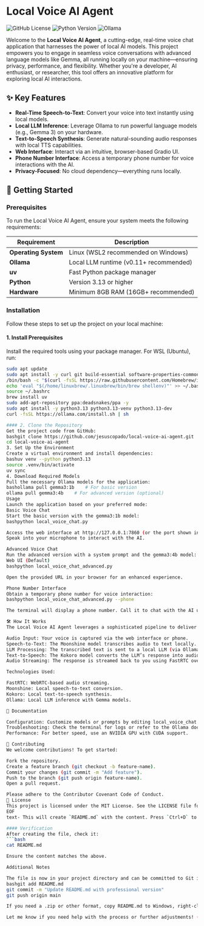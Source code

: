 # Local Voice AI Agent

![GitHub License](https://img.shields.io/github/license/jesuscopado/local-voice-ai-agent) ![Python Version](https://img.shields.io/badge/Python-3.13+-blue) ![Ollama](https://img.shields.io/badge/Ollama-Supported-green)

Welcome to the **Local Voice AI Agent**, a cutting-edge, real-time voice chat application that harnesses the power of local AI models. This project empowers you to engage in seamless voice conversations with advanced language models like Gemma, all running locally on your machine—ensuring privacy, performance, and flexibility. Whether you're a developer, AI enthusiast, or researcher, this tool offers an innovative platform for exploring local AI interactions.

## ✨ Key Features

- **Real-Time Speech-to-Text**: Convert your voice into text instantly using local models.
- **Local LLM Inference**: Leverage Ollama to run powerful language models (e.g., Gemma 3) on your hardware.
- **Text-to-Speech Synthesis**: Generate natural-sounding audio responses with local TTS capabilities.
- **Web Interface**: Interact via an intuitive, browser-based Gradio UI.
- **Phone Number Interface**: Access a temporary phone number for voice interactions with the AI.
- **Privacy-Focused**: No cloud dependency—everything runs locally.

## 🚀 Getting Started

### Prerequisites

To run the Local Voice AI Agent, ensure your system meets the following requirements:

| **Requirement**       | **Description**                          |
|-----------------------|------------------------------------------|
| **Operating System**  | Linux (WSL2 recommended on Windows)      |
| **Ollama**            | Local LLM runtime (v0.11+ recommended)   |
| **uv**                | Fast Python package manager              |
| **Python**            | Version 3.13 or higher                   |
| **Hardware**          | Minimum 8GB RAM (16GB+ recommended)      |

### Installation

Follow these steps to set up the project on your local machine:

#### 1. Install Prerequisites
Install the required tools using your package manager. For WSL (Ubuntu), run:

```bash
sudo apt update
sudo apt install -y curl git build-essential software-properties-common libsndfile1 ffmpeg
/bin/bash -c "$(curl -fsSL https://raw.githubusercontent.com/Homebrew/install/HEAD/install.sh)"
echo 'eval "$(/home/linuxbrew/.linuxbrew/bin/brew shellenv)"' >> ~/.bashrc
source ~/.bashrc
brew install uv
sudo add-apt-repository ppa:deadsnakes/ppa -y
sudo apt install -y python3.13 python3.13-venv python3.13-dev
curl -fsSL https://ollama.com/install.sh | sh

#### 2. Clone the Repository
Get the project code from GitHub:
bashgit clone https://github.com/jesuscopado/local-voice-ai-agent.git
cd local-voice-ai-agent
3. Set Up the Environment
Create a virtual environment and install dependencies:
bashuv venv --python python3.13
source .venv/bin/activate
uv sync
4. Download Required Models
Pull the necessary Ollama models for the application:
bashollama pull gemma3:1b    # For basic version
ollama pull gemma3:4b    # For advanced version (optional)
Usage
Launch the application based on your preferred mode:
Basic Voice Chat
Start the basic version with the gemma3:1b model:
bashpython local_voice_chat.py

Access the web interface at http://127.0.0.1:7860 (or the port shown in the terminal).
Speak into your microphone to interact with the AI.

Advanced Voice Chat
Run the advanced version with a system prompt and the gemma3:4b model:
Web UI (Default)
bashpython local_voice_chat_advanced.py

Open the provided URL in your browser for an enhanced experience.

Phone Number Interface
Obtain a temporary phone number for voice interaction:
bashpython local_voice_chat_advanced.py --phone

The terminal will display a phone number. Call it to chat with the AI using your voice.

🛠 How It Works
The Local Voice AI Agent leverages a sophisticated pipeline to deliver real-time voice interactions:

Audio Input: Your voice is captured via the web interface or phone.
Speech-to-Text: The Moonshine model transcribes audio to text locally.
LLM Processing: The transcribed text is sent to a local LLM (via Ollama) for response generation.
Text-to-Speech: The Kokoro model converts the LLM’s response into audio.
Audio Streaming: The response is streamed back to you using FastRTC over WebRTC.

Technologies Used:

FastRTC: WebRTC-based audio streaming.
Moonshine: Local speech-to-text conversion.
Kokoro: Local text-to-speech synthesis.
Ollama: Local LLM inference with Gemma models.

📖 Documentation

Configuration: Customize models or prompts by editing local_voice_chat.py or local_voice_chat_advanced.py.
Troubleshooting: Check the terminal for logs or refer to the Ollama documentation for model issues.
Performance: For better speed, use an NVIDIA GPU with CUDA support.

🤝 Contributing
We welcome contributions! To get started:

Fork the repository.
Create a feature branch (git checkout -b feature-name).
Commit your changes (git commit -m "Add feature").
Push to the branch (git push origin feature-name).
Open a pull request.

Please adhere to the Contributor Covenant Code of Conduct.
📜 License
This project is licensed under the MIT License. See the LICENSE file for details.
EOF
text- This will create `README.md` with the content. Press `Ctrl+D` to finish.

#### Verification
After creating the file, check it:
```bash
cat README.md

Ensure the content matches the above.

Additional Notes

The file is now in your project directory and can be committed to Git if desired:
bashgit add README.md
git commit -m "Update README.md with professional version"
git push origin main

If you need a .zip or other format, copy README.md to Windows, right-click, and select "Send to > Compressed (zipped) folder" in File Explorer.

Let me know if you need help with the process or further adjustments! (Current time: 04:05 PM IST, Friday, September 12, 2025.)
